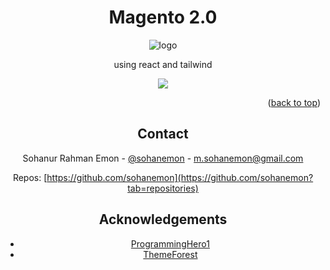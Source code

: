 <div id="top"><div>
<div align="center">
<h1>Magento 2.0</h1>
  <img src="https://demo.templatetrend.com/magento/Euforia/images/header.jpg" alt="logo"  height="auto" />
  
  
  <p>using react and tailwind
    
  </p>
  
  
<!-- Badges -->
<p>
<a href="https://twitter.com/sohanemon">
<img src="https://img.shields.io/twitter/follow/sohanemon?style=social">
</a>

<p align="right">(<a href="#top">back to top</a>)</p>
<!-- Contact -->

## Contact

Sohanur Rahman Emon - [@sohanemon](https://twitter.com/sohanemon) - m.sohanemon@gmail.com

Repos: [https://github.com/sohanemon](https://github.com/sohanemon?tab=repositories)

<!-- Acknowledgments -->

## Acknowledgements

- [ProgrammingHero1](https://programming-hero.com)
- [ThemeForest](https://themeforest.com)
